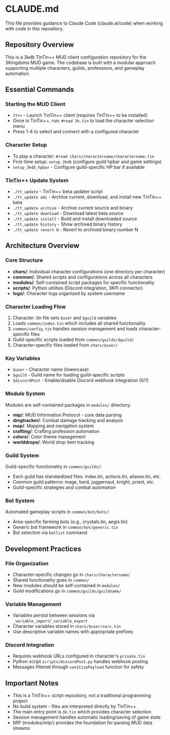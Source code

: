 # CLAUDE.md

This file provides guidance to Claude Code (claude.ai/code) when working with code in this repository.

## Repository Overview

This is a 3kdb TinTin++ MUD client configuration repository for the 3Kingdoms MUD game. The codebase is built with a modular approach supporting multiple characters, guilds, professions, and gameplay automation.

## Essential Commands

### Starting the MUD Client
- `tt++` - Launch TinTin++ client (requires TinTin++ to be installed)
- Once in TinTin++, run: `#read 3k.tin` to load the character selection menu
- Press 1-4 to select and connect with a configured character

### Character Setup
- To play a character: `#read chars/charactername/charactername.tin`
- First-time setup: `setup_3kdb` (configure guild hpbar and game settings)
- `setup_3kdb_hpbar` - Configure guild-specific HP bar if available

### TinTin++ Update System
- `./tt_update` - TinTin++ beta updater script
- `./tt_update adi` - Archive current, download, and install new TinTin++ beta
- `./tt_update archive` - Archive current source and binary
- `./tt_update download` - Download latest beta source
- `./tt_update install` - Build and install downloaded source
- `./tt_update history` - Show archived binary history
- `./tt_update revert N` - Revert to archived binary number N

## Architecture Overview

### Core Structure
- **chars/**: Individual character configurations (one directory per character)
- **common/**: Shared scripts and configurations across all characters
- **modules/**: Self-contained script packages for specific functionality
- **scripts/**: Python utilities (Discord integration, 3KPI connector)
- **logs/**: Character logs organized by system username

### Character Loading Flow
1. Character .tin file sets `$user` and `$guild` variables
2. Loads `common/index.tin` which includes all shared functionality
3. `common/config.tin` handles session management and loads character-specific files
4. Guild-specific scripts loaded from `common/guilds/$guild/`
5. Character-specific files loaded from `chars/$user/`

### Key Variables
- `$user` - Character name (lowercase)
- `$guild` - Guild name for loading guild-specific scripts
- `$discordPost` - Enable/disable Discord webhook integration (0/1)

### Module System
Modules are self-contained packages in `modules/` directory:
- **mip/**: MUD Information Protocol - core data parsing
- **dmgtracker/**: Combat damage tracking and analysis
- **map/**: Mapping and navigation system
- **crafting/**: Crafting profession automation
- **colors/**: Color theme management
- **worlddrops/**: World drop item tracking

### Guild System
Guild-specific functionality in `common/guilds/`:
- Each guild has standardized files: index.tin, actions.tin, aliases.tin, etc.
- Common guild patterns: mage, bard, juggernaut, knight, priest, etc.
- Guild-specific strategies and combat automation

### Bot System
Automated gameplay scripts in `common/bot/bots/`:
- Area-specific farming bots (e.g., crystals.tin, aegis.tin)
- Generic bot framework in `common/bot/generic.tin`
- Bot selection via `botlist` command

## Development Practices

### File Organization
- Character-specific changes go in `chars/charactername/`
- Shared functionality goes in `common/`
- New modules should be self-contained in `modules/`
- Guild modifications go in `common/guilds/guildname/`

### Variable Management
- Variables persist between sessions via `_variable_import`/`_variable_export`
- Character variables stored in `chars/$user/vars.tin`
- Use descriptive variable names with appropriate prefixes

### Discord Integration
- Requires webhook URLs configured in character's `private.tin`
- Python script `scripts/discordPost.py` handles webhook posting
- Messages filtered through `sanitizePayload` function for safety

## Important Notes

- This is a TinTin++ script repository, not a traditional programming project
- No build system - files are interpreted directly by TinTin++
- The main entry point is `3k.tin` which provides character selection
- Session management handles automatic loading/saving of game state
- MIP (modules/mip/) provides the foundation for parsing MUD data streams